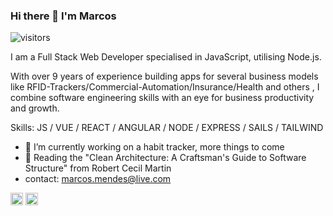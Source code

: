 ### Hi there 👋 I'm Marcos

![visitors](https://visitor-badge.glitch.me/badge?page_id=marcoshmendes)

I am a Full Stack Web Developer specialised in JavaScript, utilising Node.js.

With over 9 years of experience building apps for several business models like RFID-Trackers/Commercial-Automation/Insurance/Health and others , I combine software engineering skills with an eye for business productivity and growth.

Skills: JS / VUE / REACT / ANGULAR / NODE / EXPRESS / SAILS / TAILWIND

- 🔭 I’m currently working on a habit tracker, more things to come 
- 📕 Reading the "Clean Architecture: A Craftsman's Guide to Software Structure" from Robert Cecil Martin
- contact: marcos.mendes@live.com

[<img src='https://cdn.jsdelivr.net/npm/simple-icons@3.0.1/icons/linkedin.svg' alt='linkedin' height='20'>](https://www.linkedin.com/in/marcoshmendes/)  [<img src='https://cdn.jsdelivr.net/npm/simple-icons@3.0.1/icons/twitter.svg' alt='twitter' height='20'>](https://twitter.com/marcoshmendes)  
  

